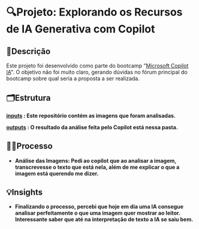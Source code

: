 # 🔍Projeto: Explorando os Recursos de IA Generativa com Copilot

## 📃Descrição

 Este projeto foi desenvolvido como parte do bootcamp "[Microsoft Copilot IA](https://www.dio.me/bootcamp/microsoft-copilot-ai)". O objetivo não foi muito claro, gerando dúvidas no fórum principal do bootcamp sobre qual seria a proposta a ser realizada.

## 🗂️Estrutura

[<b>inputs](https://github.com/dGsSousa/dio-copilot-final/tree/main/inputs) : Este repositório contém as imagens que foram analisadas.

[<b>outputs](https://github.com/dGsSousa/dio-copilot-final/tree/main/outputs) : O resultado da análise feita pelo Copilot está nessa pasta.

## 👨‍💻Processo

- **Análise das Imagens:**  Pedi ao copilot que ao analisar a imagem, transcrevesse o texto que está nela, além de me explicar o que a imagem está querendo me dizer.

## 💡Insights

- Finalizando o processo, percebi que hoje em dia uma IA consegue analisar perfeitamente o que uma imagem quer mostrar ao leitor. Interessante saber que até na interpretação de texto a IA se saiu bem.
